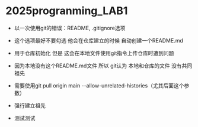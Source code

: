 # 2025progranming_LAB1

* 以一次使用git的错误：README, .gitignore选项
* 这个选项最好不要勾选 他会在仓库建立的时候 自动创建一个README.md
* 用于仓库初始化 但是 这会在本地文件使用git指令上传仓库时遭到问题
* 因为本地没有这个README.md文件 所以 git认为 本地和仓库的文件 没有共同祖先
* 需要使用git pull origin main --allow-unrelated-histories（尤其后面这个参数）
* 强行建立祖先


* 测试测试